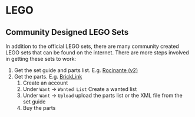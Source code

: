 # LEGO

## Community Designed LEGO Sets

In addition to the official LEGO sets, there are many community created LEGO sets that can be found on the internet. There are more steps involved in getting these sets to work:

1. Get the set guide and parts list. E.g. [Rocinante (v2)](https://btbricks.gumroad.com/l/rocinantev2)
1. Get the parts. E.g. [BrickLink](https://www.bricklink.com)
   1. Create an account
   1. Under `Want` -> `Wanted List` Create a wanted list
   1. Under `Want` -> `Upload` upload the parts list or the XML file from the set guide
   1. Buy the parts

